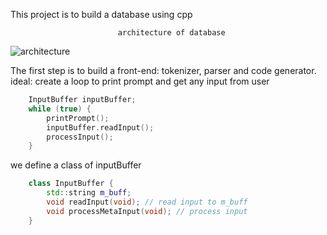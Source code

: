 This project is to build a database using cpp  

           					architecture of database
![architecture](https://www.sqlite.org/zipvfs/doc/trunk/www/arch1.gif "architecture") 

The first step is to build a front-end: tokenizer, parser and code generator.  
ideal: create a loop to print prompt and get any input from user 
```cpp
	InputBuffer inputBuffer;  
	while (true) {
		printPrompt();
		inputBuffer.readInput();
		processInput();
	}
```  
we define a class of inputBuffer  
```cpp
	class InputBuffer {
		std::string m_buff;
		void readInput(void); // read input to m_buff
		void processMetaInput(void); // process input 
	}
```
